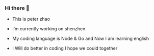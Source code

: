 ### Hi there 👋
- This is peter zhao

- I’m currently working on shenzhen

- My coding language is Node & Go  and  Now I am learning english

- I Will  do better in coding I hope we could together

<!--
**zhaocrazy/zhaocrazy** is a ✨ _special_ ✨ repository because its `README.md` (this file) appears on your GitHub profile.

Here are some ideas to get you started:

- 🔭 I’m currently working on ...
- 🌱 I’m currently learning  ...  
- 👯 I’m looking to collaborate on ...
- 🤔 I’m looking for help with ...
- 💬 Ask me about ...
- 📫 How to reach me: ...
- 😄 Pronouns: ...
- ⚡ Fun fact: ...
-->

